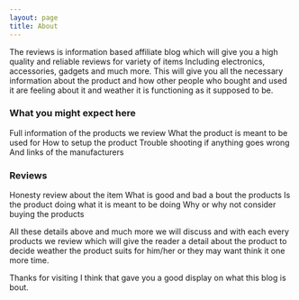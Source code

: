 ```yaml
---
layout: page
title: About
---
```


<p class="message">
  The reviews is information based affiliate blog which will give you a high quality  and reliable reviews for variety of items Including electronics, accessories, gadgets and much more.
This will give you all the necessary information about the product and how other people who bought and used it are feeling about it and weather it is functioning as it supposed to be.
</p>


### What you might expect here

Full information of the products we review
What the product is meant to be used for
How to setup the product
Trouble shooting if anything goes wrong 
And links of the manufacturers  

### Reviews

Honesty review about the item
What is good and bad a bout the products
Is the product doing what it is meant to be doing 
Why or why not consider buying the products 


All these details above and much more we will discuss and with each every products we review which will give the reader a detail about the product to decide weather the product suits for him/her or they may want think it one more time.
 
Thanks for visiting I think that gave you a good display on what this blog is bout.

